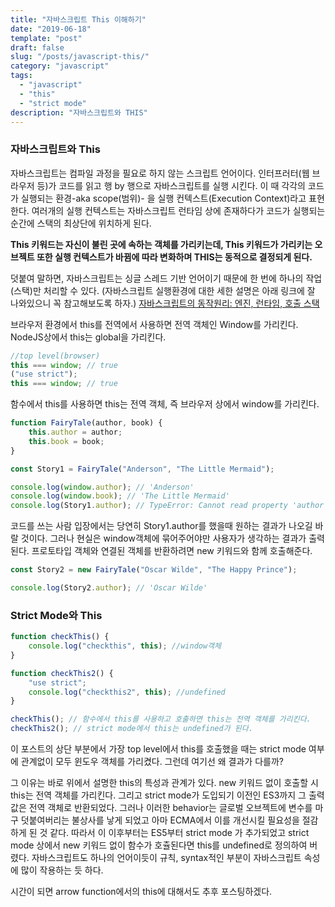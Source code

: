 ```yaml
---
title: "자바스크립트 This 이해하기"
date: "2019-06-18"
template: "post"
draft: false
slug: "/posts/javascript-this/"
category: "javascript"
tags:
  - "javascript"
  - "this"
  - "strict mode"
description: "자바스크립트와 THIS"
---
```


### 자바스크립트와 This

자바스크립트는 컴파일 과정을 필요로 하지 않는 스크립트 언어이다. 인터프러터(웹 브라우저 등)가 코드를 읽고 행 by 행으로 자바스크립트를 실행 시킨다. 이 때 각각의 코드가 실행되는 환경-aka scope(범위)- 을 실행 컨텍스트(Execution Context)라고 표현한다. 여러개의 실행 컨텍스트는 자바스크립트 런타임 상에 존재하다가 코드가 실행되는 순간에 스택의 최상단에 위치하게 된다.

**This 키워드는 자신이 불린 곳에 속하는 객체를 가리키는데, This 키워드가 가리키는 오브젝트 또한 실행 컨텍스트가 바뀜에 따라 변화하며 THIS는 동적으로 결정되게 된다.**

덧붙여 말하면, 자바스크립트는 싱글 스레드 기반 언어이기 때문에 한 번에 하나의 작업(스택)만 처리할 수 있다. (자바스크립트 실행환경에 대한 세한 설명은 아래 링크에 잘 나와있으니 꼭 참고해보도록 하자.)
[자바스크립트의 동작원리: 엔진, 런타임, 호출 스택](https://joshua1988.github.io/web-development/translation/javascript/how-js-works-inside-engine/)

브라우저 환경에서 this를 전역에서 사용하면 전역 객체인 Window를 가리킨다. NodeJS상에서 this는 global을 가리킨다.

```javascript
//top level(browser)
this === window; // true
("use strict");
this === window; // true
```

함수에서 this를 사용하면 this는 전역 객체, 즉 브라우저 상에서 window를 가리킨다.

```javascript
function FairyTale(author, book) {
	this.author = author;
	this.book = book;
}

const Story1 = FairyTale("Anderson", "The Little Mermaid");

console.log(window.author); // 'Anderson'
console.log(window.book); // 'The Little Mermaid'
console.log(Story1.author); // TypeError: Cannot read property 'author' of undefined
```

코드를 쓰는 사람 입장에서는 당연히 Story1.author를 했을때 원하는 결과가 나오길 바랄 것이다. 그러나 현실은 window객체에 묶어주어야만 사용자가 생각하는 결과가 출력된다. 프로토타입 객체와 연결된 객체를 반환하려면 new 키워드와 함께 호출해준다.

```javascript
const Story2 = new FairyTale("Oscar Wilde", "The Happy Prince");

console.log(Story2.author); // 'Oscar Wilde'
```

### Strict Mode와 This

```javascript
function checkThis() {
	console.log("checkthis", this); //window객체
}

function checkThis2() {
	"use strict";
	console.log("checkthis2", this); //undefined
}

checkThis(); // 함수에서 this를 사용하고 호출하면 this는 전역 객체를 가리킨다.
checkThis2(); // strict mode에서 this는 undefined가 된다.
```

이 포스트의 상단 부분에서 가장 top level에서 this를 호출했을 때는 strict mode 여부에 관계없이 모두 윈도우 객체를 가리켰다. 그런데 여기선 왜 결과가 다를까?

그 이유는 바로 위에서 설명한 this의 특성과 관계가 있다. new 키워드 없이 호출할 시 this는 전역 객체를 가리킨다. 그리고 strict mode가 도입되기 이전인 ES3까지 그 출력값은 전역 객체로 반환되었다. 그러나 이러한 behavior는 글로벌 오브젝트에 변수를 마구 덧붙여버리는 불상사를 낳게 되었고 아마 ECMA에서 이를 개선시킬 필요성을 절감하게 된 것 같다. 따라서 이 이후부터는 ES5부터 strict mode 가 추가되었고 strict mode 상에서 new 키워드 없이 함수가 호츌된다면 this를 undefined로 정의하여 버렸다. 자바스크립트도 하나의 언어이듯이 규칙, syntax적인 부분이 자바스크립트 속성에 많이 작용하는 듯 하다.

시간이 되면 arrow function에서의 this에 대해서도 추후 포스팅하겠다.
